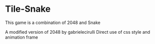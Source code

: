 # Tile-Snake
This game is a combination of 2048 and Snake

A modified version of 2048 by gabrielecirulli
Direct use of css style and animation frame
